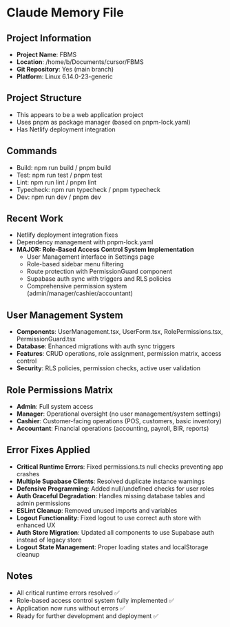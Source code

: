 # Claude Memory File

## Project Information
- **Project Name**: FBMS
- **Location**: /home/b/Documents/cursor/FBMS
- **Git Repository**: Yes (main branch)
- **Platform**: Linux 6.14.0-23-generic

## Project Structure
- This appears to be a web application project
- Uses pnpm as package manager (based on pnpm-lock.yaml)
- Has Netlify deployment integration

## Commands
- Build: npm run build / pnpm build
- Test: npm run test / pnpm test  
- Lint: npm run lint / pnpm lint
- Typecheck: npm run typecheck / pnpm typecheck
- Dev: npm run dev / pnpm dev

## Recent Work
- Netlify deployment integration fixes
- Dependency management with pnpm-lock.yaml
- **MAJOR: Role-Based Access Control System Implementation**
  - User Management interface in Settings page
  - Role-based sidebar menu filtering
  - Route protection with PermissionGuard component
  - Supabase auth sync with triggers and RLS policies
  - Comprehensive permission system (admin/manager/cashier/accountant)

## User Management System
- **Components**: UserManagement.tsx, UserForm.tsx, RolePermissions.tsx, PermissionGuard.tsx
- **Database**: Enhanced migrations with auth sync triggers
- **Features**: CRUD operations, role assignment, permission matrix, access control
- **Security**: RLS policies, permission checks, active user validation

## Role Permissions Matrix
- **Admin**: Full system access
- **Manager**: Operational oversight (no user management/system settings)
- **Cashier**: Customer-facing operations (POS, customers, basic inventory)
- **Accountant**: Financial operations (accounting, payroll, BIR, reports)

## Error Fixes Applied
- **Critical Runtime Errors**: Fixed permissions.ts null checks preventing app crashes
- **Multiple Supabase Clients**: Resolved duplicate instance warnings
- **Defensive Programming**: Added null/undefined checks for user roles
- **Auth Graceful Degradation**: Handles missing database tables and admin permissions
- **ESLint Cleanup**: Removed unused imports and variables
- **Logout Functionality**: Fixed logout to use correct auth store with enhanced UX
- **Auth Store Migration**: Updated all components to use Supabase auth instead of legacy store
- **Logout State Management**: Proper loading states and localStorage cleanup

## Notes
- All critical runtime errors resolved ✅
- Role-based access control system fully implemented ✅
- Application now runs without errors ✅
- Ready for further development and deployment ✅
